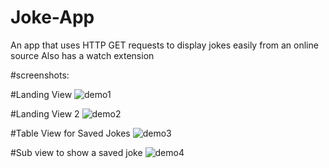 # Joke-App
An app that uses HTTP GET requests to display jokes easily from an online source
Also has a watch extension






#screenshots:

#Landing View
![demo1](https://github.com/JulianSerog/Joke-App/blob/master/demo_images/demo1.png)



#Landing View 2
![demo2](https://github.com/JulianSerog/Joke-App/blob/master/demo_images/demo2.png)


#Table View for Saved Jokes
![demo3](https://github.com/JulianSerog/Joke-App/blob/master/demo_images/demo3.png)



#Sub view to show a saved joke
![demo4](https://github.com/JulianSerog/Joke-App/blob/master/demo_images/demo4.png)
